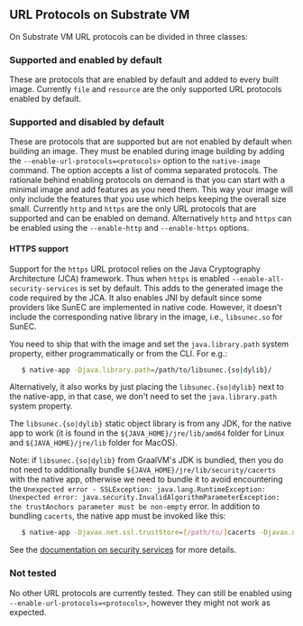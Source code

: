 URL Protocols on Substrate VM
-----------------------------

On Substrate VM URL protocols can be divided in three classes:

### Supported and enabled by default
These are protocols that are enabled by default and added to every built image.
Currently `file` and `resource` are the only supported URL protocols enabled by default.

### Supported and disabled by default
These are protocols that are supported but are not enabled by default when building an image.
They must be enabled during image building by adding the `--enable-url-protocols=<protocols>` option to the `native-image` command.
The option accepts a list of comma separated protocols.
The rationale behind enabling protocols on demand is that you can start with a minimal image and add features as you need them.
This way your image will only include the features that you use which helps keeping the overall size small.
Currently `http` and `https` are the only URL protocols that are supported and can be enabled on demand.
Alternatively `http` and `https` can be enabled using the `--enable-http` and `--enable-https` options.

#### HTTPS support
Support for the `https` URL protocol relies on the Java Cryptography Architecture (JCA) framework.
Thus when `https` is enabled `--enable-all-security-services` is set by default.
This adds to the generated image the code required by the JCA.
It also enables JNI by default since some providers like SunEC are implemented in native code.
However, it doesn't include the corresponding native library in the image, i.e., `libsunec.so` for SunEC.

You need to ship that with the image and set the `java.library.path` system property, either programmatically or from the CLI. For e.g.:

```bash
   $ native-app -Djava.library.path=/path/to/libsunec.{so|dylib}/
```

Alternatively, it also works by just placing the `libsunec.{so|dylib}` next to the native-app, in that case, we don't need to set the `java.library.path` system property.

The `libsunec.{so|dylib}` static object library is from any JDK, for the native app to work (it is found in the `${JAVA_HOME}/jre/lib/amd64` folder for Linux and `${JAVA_HOME}/jre/lib` folder for MacOS).

Note: if `libsunec.{so|dylib}` from GraalVM's JDK is bundled, then you do not need to additionally bundle `${JAVA_HOME}/jre/lib/security/cacerts` with the native app, otherwise we need to bundle it to avoid encountering the `Unexpected error - SSLException: java.lang.RuntimeException: Unexpected error: java.security.InvalidAlgorithmParameterException: the trustAnchors parameter must be non-empty` error. In addition to bundling `cacerts`, the native app must be invoked like this: 

```bash
   $ native-app -Djavax.net.ssl.trustStore=[/path/to/]cacerts -Djavax.net.ssl.trustStorePassword=changeit"
```

See the [documentation on security services](JCA-SECURITY-SERVICES.md) for more details.

### Not tested
No other URL protocols are currently tested.
They can still be enabled using `--enable-url-protocols=<protocols>`, however they might not work as expected.